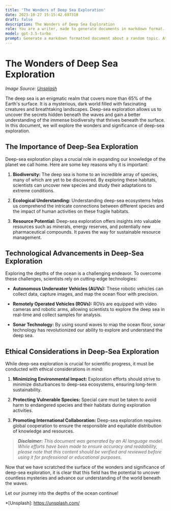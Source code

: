 ```yaml
---
title: 'The Wonders of Deep Sea Exploration'
date: 2023-10-27 15:15:42.697318
draft: false
description: The Wonders of Deep Sea Exploration
role: You are a writer, made to generate documents in markdown format. It is very important that all of the documents you generate are in valid markdown format.
model: gpt-3.5-turbo
prompt: Generate a markdown formatted document about a random topic. At the bottom, include a disclaimer explaining that the document was generated by you. The first line of the document should be the title. Make sure that the entire document is in proper markdown format, using a mix of various tags to make the document visually appealing.
---
```


# The Wonders of Deep Sea Exploration

*Image Source: [Unsplash](https://unsplash.com/photos/Z_PvDyjtfX0)*

The deep sea is an enigmatic realm that covers more than 65% of the Earth's surface. It is a mysterious, dark world filled with fascinating creatures and breathtaking landscapes. Deep-sea exploration allows us to uncover the secrets hidden beneath the waves and gain a better understanding of the immense biodiversity that thrives beneath the surface. In this document, we will explore the wonders and significance of deep-sea exploration.

## The Importance of Deep-Sea Exploration

Deep-sea exploration plays a crucial role in expanding our knowledge of the planet we call home. Here are some key reasons why it is important:

1. **Biodiversity:** The deep sea is home to an incredible array of species, many of which are yet to be discovered. By exploring these habitats, scientists can uncover new species and study their adaptations to extreme conditions.

2. **Ecological Understanding:** Understanding deep-sea ecosystems helps us comprehend the intricate connections between different species and the impact of human activities on these fragile habitats.

3. **Resource Potential:** Deep-sea exploration offers insights into valuable resources such as minerals, energy reserves, and potentially new pharmaceutical compounds. It paves the way for sustainable resource management.

## Technological Advancements in Deep-Sea Exploration

Exploring the depths of the ocean is a challenging endeavor. To overcome these challenges, scientists rely on cutting-edge technologies:

- **Autonomous Underwater Vehicles (AUVs):** These robotic vehicles can collect data, capture images, and map the ocean floor with precision.
  
- **Remotely Operated Vehicles (ROVs):** ROVs are equipped with video cameras and robotic arms, allowing scientists to explore the deep sea in real-time and collect samples for analysis.

- **Sonar Technology:** By using sound waves to map the ocean floor, sonar technology has revolutionized our ability to explore and understand the deep sea.

## Ethical Considerations in Deep-Sea Exploration

While deep-sea exploration is crucial for scientific progress, it must be conducted with ethical considerations in mind:

1. **Minimizing Environmental Impact:** Exploration efforts should strive to minimize disturbances to deep-sea ecosystems, ensuring long-term sustainability.

2. **Protecting Vulnerable Species:** Special care must be taken to avoid harm to endangered species and their habitats during exploration activities.

3. **Promoting International Collaboration:** Deep-sea exploration requires global cooperation to ensure the responsible and equitable distribution of knowledge and resources.

>***Disclaimer:*** *This document was generated by an AI language model. While efforts have been made to ensure accuracy and readability, please note that this content should be verified and reviewed before using it for professional or educational purposes.*

Now that we have scratched the surface of the wonders and significance of deep-sea exploration, it is clear that this field has the potential to uncover countless mysteries and advance our understanding of the world beneath the waves.

Let our journey into the depths of the ocean continue!

*[Unsplash]: https://unsplash.com/